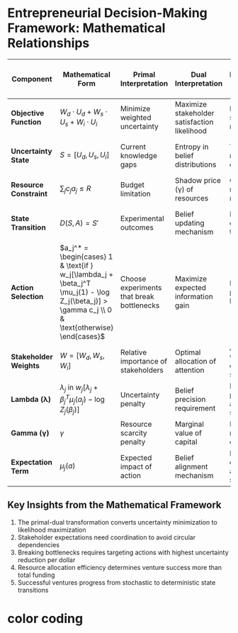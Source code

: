 # Entrepreneurial Decision-Making Framework: Mathematical Relationships

| Component               | Mathematical Form                                                                                                                               | Primal Interpretation                     | Dual Interpretation                          | Sublime Implementation (STRAP success case) | Segway Implementation (STRAP fail case)          |
| ----------------------- | ----------------------------------------------------------------------------------------------------------------------------------------------- | ----------------------------------------- | -------------------------------------------- | ------------------------------------------- | ------------------------------------------------ |
| **Objective Function**  | $W_d \cdot U_d + W_s \cdot U_s + W_i \cdot U_i$                                                                                                 | Minimize weighted uncertainty             | Maximize stakeholder satisfaction likelihood | Balanced stakeholder needs                  | Prioritized technical perfection                 |
| **Uncertainty State**   | $S = [U_d, U_s, U_i]$                                                                                                                           | Current knowledge gaps                    | Entropy in belief distributions              | Targeted reduction in key dimensions        | Slow reduction in high-dimensional space         |
| **Resource Constraint** | $\sum_{j} c_j a_j \leq R$                                                                                                                       | Budget limitation                         | Shadow price (γ) of resources                | Optimized returns per resource unit         | Consumed high resources with low returns         |
| **State Transition**    | $D(S,A) = S'$                                                                                                                                   | Experimental outcomes                     | Belief updating mechanism                    | Progressed to deterministic transitions     | Unpredictable transitions remained variable      |
| **Action Selection**    | $a_j^* = \begin{cases} 1 & \text{if } w_j[\lambda_j + \beta_j^T \mu_j(1) - \log Z_j(\beta_j)] > \gamma c_j \\ 0 & \text{otherwise} \end{cases}$ | Choose experiments that break bottlenecks | Maximize expected information gain           | Parallel actions prioritized by bottlenecks | Sequential action selection in silos             |
| **Stakeholder Weights** | $W = [W_d, W_s, W_i]$                                                                                                                           | Relative importance of stakeholders       | Optimal allocation of attention              | Adaptive weights based on venture stage     | Overweighted technical considerations            |
| **Lambda (λ)**          | $\lambda_j$ in $w_j[\lambda_j + \beta_j^T \mu_j(a_j) - \log Z_j(\beta_j)]$                                                                      | Uncertainty penalty                       | Belief precision requirement                 | High λ persisted across venture stages      | λ methodically reduced across stages             |
| **Gamma (γ)**           | $\gamma$                                                                                                                                        | Resource scarcity penalty                 | Marginal value of capital                    | Remained resource-constrained               | Reduced capital dependency over time             |
| **Expectation Term**    | $\mu_j(a)$                                                                                                                                      | Expected impact of action                 | Belief alignment mechanism                   | Misaligned expectations across stakeholders | Coordinated expectations via parallel engagement |
## Key Insights from the Mathematical Framework

1. The primal-dual transformation converts uncertainty minimization to likelihood maximization
2. Stakeholder expectations need coordination to avoid circular dependencies
3. Breaking bottlenecks requires targeting actions with highest uncertainty reduction per dollar
4. Resource allocation efficiency determines venture success more than total funding
5. Successful ventures progress from stochastic to deterministic state transitions

# color coding
